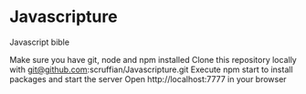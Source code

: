 # Javascripture
Javascript bible

Make sure you have git, node and npm installed
Clone this repository locally with git@github.com:scruffian/Javascripture.git
Execute npm start to install packages and start the server
Open http://localhost:7777 in your browser
